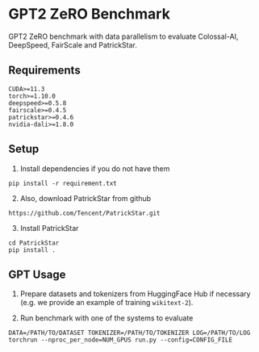 # GPT2 ZeRO Benchmark
GPT2 ZeRO benchmark with data parallelism to evaluate Colossal-AI, DeepSpeed, FairScale and PatrickStar.

## Requirements
```
CUDA>=11.3
torch>=1.10.0
deepspeed>=0.5.8
fairscale>=0.4.5
patrickstar>=0.4.6
nvidia-dali>=1.8.0
```

## Setup
1. Install dependencies if you do not have them
```
pip install -r requirement.txt
```
2. Also, download PatrickStar from github
```
https://github.com/Tencent/PatrickStar.git
```
3. Install PatrickStar
```
cd PatrickStar
pip install .
```

## GPT Usage
1. Prepare datasets and tokenizers from HuggingFace Hub if necessary (e.g. we provide an example of training `wikitext-2`).

2. Run benchmark with one of the systems to evaluate
```
DATA=/PATH/TO/DATASET TOKENIZER=/PATH/TO/TOKENIZER LOG=/PATH/TO/LOG torchrun --nproc_per_node=NUM_GPUS run.py --config=CONFIG_FILE
```